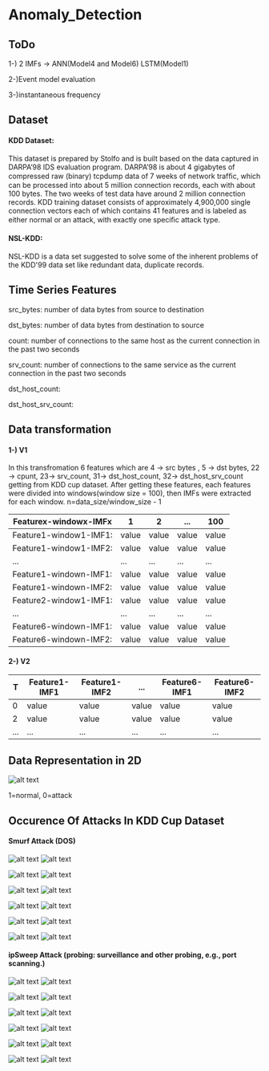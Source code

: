 # Anomaly_Detection

## ToDo

1-) 2 IMFs -> ANN(Model4 and Model6) LSTM(Model1)

2-)Event model evaluation

3-)instantaneous frequency





## Dataset

#### KDD Dataset:
This dataset is prepared by Stolfo and is built based on the data captured in DARPA’98 IDS evaluation program. DARPA’98 is about 4 gigabytes of compressed raw (binary) tcpdump data of 7 weeks of network trafﬁc, which can be processed into about 5 million connection records, each with about 100 bytes. The two weeks of test data have around 2 million connection records. KDD training dataset consists of approximately 4,900,000 single connection vectors each of which contains 41 features and is labeled as either normal or an attack, with exactly one speciﬁc attack type. 

#### NSL-KDD:
NSL-KDD is a data set suggested to solve some of the inherent problems of the KDD'99 data set like redundant data, duplicate records.

## Time Series Features

src_bytes: number of data bytes from source to destination

dst_bytes: number of data bytes from destination to source 

count: number of connections to the same host as the current connection in the past two seconds 

srv_count: number of connections to the same service as the current connection in the past two seconds 

dst_host_count:

dst_host_srv_count:

## Data transformation

#### 1-) V1

In this transfromation 6 features which are 4 -> src bytes , 5 -> dst bytes, 22 -> cpunt, 23-> srv_count, 31-> dst_host_count, 32-> dst_host_srv_count getting from KDD cup dataset. After getting these features, each features were divided into
windows(window size = 100), then IMFs were extracted for each window.
n=data_size/window_size - 1

| Featurex-windowx-IMFx |   1           |     2          |    ...        | 100    |
| ------------- | ------------- |  ------------- | ------------- | ------------- |
| Feature1-window1-IMF1:  | value  |  value  | value  | value  |
| Feature1-window1-IMF2:  | value  |  value  | value  | value  |
| ...  | ...  |  ...  | ...  | ...  |
| Feature1-windown-IMF1:  | value  |  value  | value  | value  |
| Feature1-windown-IMF2:  | value  |  value  | value  | value  |
| Feature2-window1-IMF1:  | value  |  value  | value  | value  |
| ...  | ...  |  ...  | ...  | ...  |
| Feature6-windown-IMF1:  | value  |  value  | value  | value  |
| Feature6-windown-IMF2:  | value  |  value  | value  | value  |


#### 2-) V2

| T |   Feature1-IMF1          |     Feature1-IMF2          |    ...        | Feature6-IMF1    | Feature6-IMF2    |
| ------------- | ------------- |  ------------- | ------------- | ------------- | ------------- |
| 0  | value  |  value  | value  | value  | value  |
| 2  | value  |  value  | value  | value  | value  |
| ...  | ...  |  ...  | ...  | ...  | ...  |

## Data Representation in 2D
![alt text](IMG/PCA.png)

1=normal, 0=attack


## Occurence Of Attacks In KDD Cup Dataset

#### Smurf Attack (DOS)

![alt text](IMG/f1StartSmurf.png) 
![alt text](IMG/f1EndSmurf.png)


![alt text](IMG/f2StartSmurf.png) 
![alt text](IMG/f2EndSmurf.png)

![alt text](IMG/f3StartSmurf.png) 
![alt text](IMG/f3EndSmurf.png)

![alt text](IMG/f4StartSmurf.png) 
![alt text](IMG/f4EndSmurf.png)

![alt text](IMG/f5StartSmurf.png) 
![alt text](IMG/f5EndSmurf.png)

![alt text](IMG/f6StartSmurf.png) 
![alt text](IMG/f6EndSmurf.png)

#### ipSweep Attack (probing: surveillance and other probing, e.g., port scanning.)

![alt text](IMG/f1StartSweep.png) 
![alt text](IMG/f1EndSweep.png)


![alt text](IMG/f2StartSweep.png) 
![alt text](IMG/f2EndSweep.png)

![alt text](IMG/f3StartSweep.png) 
![alt text](IMG/f3EndSweep.png)

![alt text](IMG/f4StartSweep.png) 
![alt text](IMG/f4EndSweep.png)

![alt text](IMG/f5StartSweep.png) 
![alt text](IMG/f5EndSweep.png)

![alt text](IMG/f6StartSweep.png) 
![alt text](IMG/f6EndSweep.png)